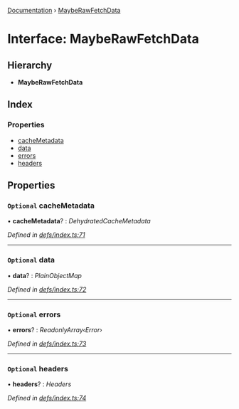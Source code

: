 [Documentation](../README.md) › [MaybeRawFetchData](mayberawfetchdata.md)

# Interface: MaybeRawFetchData

## Hierarchy

* **MaybeRawFetchData**

## Index

### Properties

* [cacheMetadata](mayberawfetchdata.md#optional-cachemetadata)
* [data](mayberawfetchdata.md#optional-data)
* [errors](mayberawfetchdata.md#optional-errors)
* [headers](mayberawfetchdata.md#optional-headers)

## Properties

### `Optional` cacheMetadata

• **cacheMetadata**? : *DehydratedCacheMetadata*

*Defined in [defs/index.ts:71](https://github.com/badbatch/graphql-box/blob/f0217fe/packages/fetch-manager/src/defs/index.ts#L71)*

___

### `Optional` data

• **data**? : *PlainObjectMap*

*Defined in [defs/index.ts:72](https://github.com/badbatch/graphql-box/blob/f0217fe/packages/fetch-manager/src/defs/index.ts#L72)*

___

### `Optional` errors

• **errors**? : *ReadonlyArray‹Error›*

*Defined in [defs/index.ts:73](https://github.com/badbatch/graphql-box/blob/f0217fe/packages/fetch-manager/src/defs/index.ts#L73)*

___

### `Optional` headers

• **headers**? : *Headers*

*Defined in [defs/index.ts:74](https://github.com/badbatch/graphql-box/blob/f0217fe/packages/fetch-manager/src/defs/index.ts#L74)*
